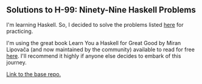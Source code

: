 ## Solutions to H-99: Ninety-Nine Haskell Problems

I'm learning Haskell. So, I decided to solve the problems listed
[here](https://wiki.haskell.org/H-99:_Ninety-Nine_Haskell_Problems) for
practicing.

I'm using the great book Learn You a Haskell for Great Good by Miran Lipovača
(and now maintained by the community) available to read for free
[here](https://learnyouahaskell.github.io/). I'll recommend it highly if anyone
else decides to embark of this journey.

[Link to the base repo.](https://git.sintan1729.uk/SinTan1729/99-haskell-problems)
